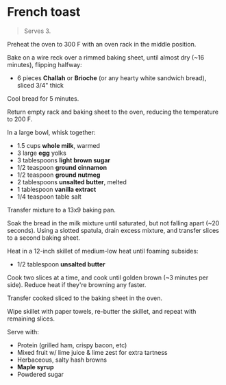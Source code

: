 French toast
============

> Serves 3.

Preheat the oven to 300 F with an oven rack in the middle position.

Bake on a wire reck over a rimmed baking sheet, until almost dry (~16 minutes), flipping halfway:

- 6 pieces **Challah** or **Brioche** (or any hearty white sandwich bread), sliced 3/4" thick

Cool bread for 5 minutes.

Return empty rack and baking sheet to the oven, reducing the temperature to 200 F.

In a large bowl, whisk together:

- 1.5 cups **whole milk**, warmed
- 3 large **egg** yolks
- 3 tablespoons **light brown sugar**
- 1/2 teaspoon **ground cinnamon**
- 1/2 teaspoon **ground nutmeg**
- 2 tablespoons **unsalted butter**, melted
- 1 tablespoon **vanilla extract**
- 1/4 teaspoon table salt

Transfer mixture to a 13x9 baking pan.

Soak the bread in the milk mixture until saturated, but not falling apart (~20 seconds).
Using a slotted spatula, drain excess mixture, and transfer slices to a second baking sheet.

Heat in a 12-inch skillet of medium-low heat until foaming subsides:

- 1/2 tablespoon **unsalted butter**

Cook two slices at a time, and cook until golden brown (~3 minutes per side). Reduce heat if they're browning any faster.

Transfer cooked sliced to the baking sheet in the oven.

Wipe skillet with paper towels, re-butter the skillet, and repeat with remaining slices.

Serve with:

- Protein (grilled ham, crispy bacon, etc)
- Mixed fruit w/ lime juice & lime zest for extra tartness
- Herbaceous, salty hash browns
- **Maple syrup**
- Powdered sugar
